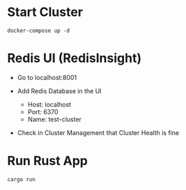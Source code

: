 # Start Cluster

```shell
docker-compose up -d
```

# Redis UI (RedisInsight)

- Go to localhost:8001
- Add Redis Database in the UI

  - Host: localhost
  - Port: 6370
  - Name: test-cluster

- Check in Cluster Management that Cluster Health is fine

# Run Rust App

```shell
cargo run
```
